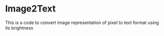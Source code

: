 Image2Text
==========

This is a code to convert image representation of pixel to text format using its brightness
